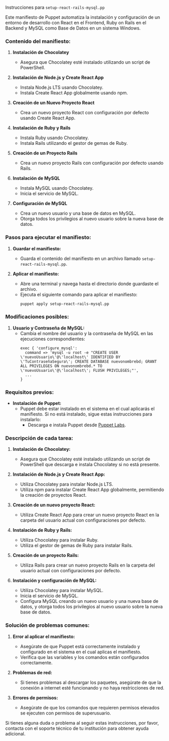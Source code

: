 Instrucciones para `setup-react-rails-mysql.pp`

Este manifiesto de Puppet automatiza la instalación y configuración de un entorno de desarrollo con React en el Frontend, Ruby on Rails en el Backend y MySQL como Base de Datos en un sistema Windows.

### Contenido del manifiesto:

1. **Instalación de Chocolatey**
   - Asegura que Chocolatey esté instalado utilizando un script de PowerShell.

2. **Instalación de Node.js y Create React App**
   - Instala Node.js LTS usando Chocolatey.
   - Instala Create React App globalmente usando npm.

3. **Creación de un Nuevo Proyecto React**
   - Crea un nuevo proyecto React con configuración por defecto usando Create React App.

4. **Instalación de Ruby y Rails**
   - Instala Ruby usando Chocolatey.
   - Instala Rails utilizando el gestor de gemas de Ruby.

5. **Creación de un Proyecto Rails**
   - Crea un nuevo proyecto Rails con configuración por defecto usando Rails.

6. **Instalación de MySQL**
   - Instala MySQL usando Chocolatey.
   - Inicia el servicio de MySQL.

7. **Configuración de MySQL**
   - Crea un nuevo usuario y una base de datos en MySQL.
   - Otorga todos los privilegios al nuevo usuario sobre la nueva base de datos.

### Pasos para ejecutar el manifiesto:

1. **Guardar el manifiesto:**
   - Guarda el contenido del manifiesto en un archivo llamado `setup-react-rails-mysql.pp`.

2. **Aplicar el manifiesto:**
   - Abre una terminal y navega hasta el directorio donde guardaste el archivo.
   - Ejecuta el siguiente comando para aplicar el manifiesto:
     ```sh
     puppet apply setup-react-rails-mysql.pp
     ```

### Modificaciones posibles:

1. **Usuario y Contraseña de MySQL:**
   - Cambia el nombre del usuario y la contraseña de MySQL en las ejecuciones correspondientes:
     ```puppet
     exec { 'configure_mysql':
       command => 'mysql -u root -e "CREATE USER \'nuevoUsuario\'@\'localhost\' IDENTIFIED BY \'TuContraseñaSegura\'; CREATE DATABASE nuevonombrebd; GRANT ALL PRIVILEGES ON nuevonombrebd.* TO \'nuevoUsuario\'@\'localhost\'; FLUSH PRIVILEGES;"',
       ...
     }
     ```

### Requisitos previos:

- **Instalación de Puppet:**
  - Puppet debe estar instalado en el sistema en el cual aplicarás el manifiesto. Si no está instalado, sigue estas instrucciones para instalarlo:
    - Descarga e instala Puppet desde [Puppet Labs](https://puppet.com/docs/puppet/latest/install_windows.html).

### Descripción de cada tarea:

1. **Instalación de Chocolatey:**
   - Asegura que Chocolatey esté instalado utilizando un script de PowerShell que descarga e instala Chocolatey si no está presente.

2. **Instalación de Node.js y Create React App:**
   - Utiliza Chocolatey para instalar Node.js LTS.
   - Utiliza npm para instalar Create React App globalmente, permitiendo la creación de proyectos React.

3. **Creación de un nuevo proyecto React:**
   - Utiliza Create React App para crear un nuevo proyecto React en la carpeta del usuario actual con configuraciones por defecto.

4. **Instalación de Ruby y Rails:**
   - Utiliza Chocolatey para instalar Ruby.
   - Utiliza el gestor de gemas de Ruby para instalar Rails.

5. **Creación de un proyecto Rails:**
   - Utiliza Rails para crear un nuevo proyecto Rails en la carpeta del usuario actual con configuraciones por defecto.

6. **Instalación y configuración de MySQL:**
   - Utiliza Chocolatey para instalar MySQL.
   - Inicia el servicio de MySQL.
   - Configura MySQL creando un nuevo usuario y una nueva base de datos, y otorga todos los privilegios al nuevo usuario sobre la nueva base de datos.

### Solución de problemas comunes:

1. **Error al aplicar el manifiesto:**
   - Asegúrate de que Puppet está correctamente instalado y configurado en el sistema en el cual aplicas el manifiesto.
   - Verifica que las variables y los comandos están configurados correctamente.

2. **Problemas de red:**
   - Si tienes problemas al descargar los paquetes, asegúrate de que la conexión a internet esté funcionando y no haya restricciones de red.

3. **Errores de permisos:**
   - Asegúrate de que los comandos que requieren permisos elevados se ejecuten con permisos de superusuario.

Si tienes alguna duda o problema al seguir estas instrucciones, por favor, contacta con el soporte técnico de tu institución para obtener ayuda adicional.
